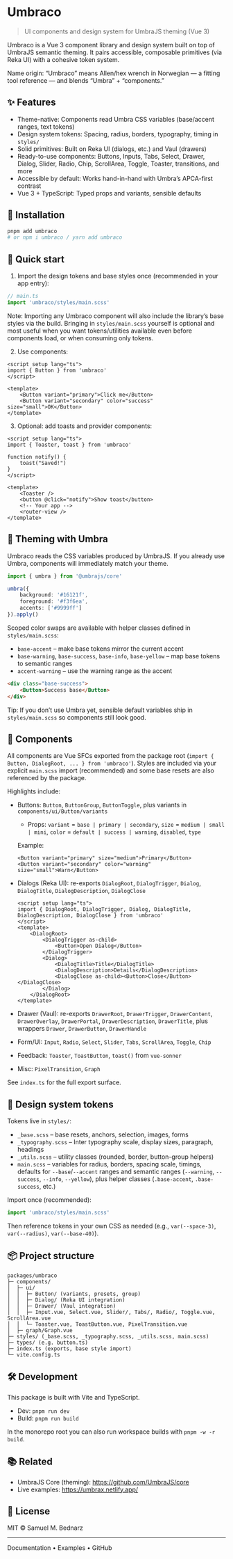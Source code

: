 # Umbraco

> UI components and design system for UmbraJS theming (Vue 3)

Umbraco is a Vue 3 component library and design system built on top of UmbraJS semantic theming. It pairs accessible, composable primitives (via Reka UI) with a cohesive token system.

Name origin: “Umbraco” means Allen/hex wrench in Norwegian — a fitting tool reference — and blends “Umbra” + “components.”

## ✨ Features

- Theme-native: Components read Umbra CSS variables (base/accent ranges, text tokens)
- Design system tokens: Spacing, radius, borders, typography, timing in `styles/`
- Solid primitives: Built on Reka UI (dialogs, etc.) and Vaul (drawers)
- Ready-to-use components: Buttons, Inputs, Tabs, Select, Drawer, Dialog, Slider, Radio, Chip, ScrollArea, Toggle, Toaster, transitions, and more
- Accessible by default: Works hand-in-hand with Umbra’s APCA-first contrast
- Vue 3 + TypeScript: Typed props and variants, sensible defaults

## 🚀 Installation

```bash
pnpm add umbraco
# or npm i umbraco / yarn add umbraco
```

## 🧩 Quick start

1) Import the design tokens and base styles once (recommended in your app entry):

```ts
// main.ts
import 'umbraco/styles/main.scss'
```

Note: Importing any Umbraco component will also include the library’s base styles via the build. Bringing in `styles/main.scss` yourself is optional and most useful when you want tokens/utilities available even before components load, or when consuming only tokens.

2) Use components:

```vue
<script setup lang="ts">
import { Button } from 'umbraco'
</script>

<template>
	<Button variant="primary">Click me</Button>
	<Button variant="secondary" color="success" size="small">OK</Button>
</template>
```

3) Optional: add toasts and provider components:

```vue
<script setup lang="ts">
import { Toaster, toast } from 'umbraco'

function notify() {
	toast("Saved!")
}
</script>

<template>
	<Toaster />
	<button @click="notify">Show toast</button>
	<!-- Your app -->
	<router-view />
</template>
```

## 🎨 Theming with Umbra

Umbraco reads the CSS variables produced by UmbraJS. If you already use Umbra, components will immediately match your theme.

```ts
import { umbra } from '@umbrajs/core'

umbra({
	background: '#16121f',
	foreground: '#f3f6ea',
	accents: ['#9999ff']
}).apply()
```

Scoped color swaps are available with helper classes defined in `styles/main.scss`:

- `base-accent` – make base tokens mirror the current accent
- `base-warning`, `base-success`, `base-info`, `base-yellow` – map base tokens to semantic ranges
- `accent-warning` – use the warning range as the accent

```html
<div class="base-success">
	<Button>Success base</Button>
</div>
```

Tip: If you don’t use Umbra yet, sensible default variables ship in `styles/main.scss` so components still look good.

## 🧱 Components

All components are Vue SFCs exported from the package root (`import { Button, DialogRoot, ... } from 'umbraco'`). Styles are included via your explicit `main.scss` import (recommended) and some base resets are also referenced by the package.

Highlights include:

- Buttons: `Button`, `ButtonGroup`, `ButtonToggle`, plus variants in `components/ui/Button/variants`
	- Props: `variant` = `base | primary | secondary`, `size` = `medium | small | mini`, `color` = `default | success | warning`, `disabled`, `type`

	Example:
	```vue
	<Button variant="primary" size="medium">Primary</Button>
	<Button variant="secondary" color="warning" size="small">Warn</Button>
	```

- Dialogs (Reka UI): re-exports `DialogRoot`, `DialogTrigger`, `Dialog`, `DialogTitle`, `DialogDescription`, `DialogClose`
	```vue
	<script setup lang="ts">
	import { DialogRoot, DialogTrigger, Dialog, DialogTitle, DialogDescription, DialogClose } from 'umbraco'
	</script>
	<template>
		<DialogRoot>
			<DialogTrigger as-child>
				<Button>Open Dialog</Button>
			</DialogTrigger>
			<Dialog>
				<DialogTitle>Title</DialogTitle>
				<DialogDescription>Details</DialogDescription>
				<DialogClose as-child><Button>Close</Button></DialogClose>
			</Dialog>
		</DialogRoot>
	</template>
	```

- Drawer (Vaul): re-exports `DrawerRoot`, `DrawerTrigger`, `DrawerContent`, `DrawerOverlay`, `DrawerPortal`, `DrawerDescription`, `DrawerTitle`, plus wrappers `Drawer`, `DrawerButton`, `DrawerHandle`

- Form/UI: `Input`, `Radio`, `Select`, `Slider`, `Tabs`, `ScrollArea`, `Toggle`, `Chip`

- Feedback: `Toaster`, `ToastButton`, `toast()` from `vue-sonner`

- Misc: `PixelTransition`, `Graph`

See `index.ts` for the full export surface.

## 🧪 Design system tokens

Tokens live in `styles/`:

- `_base.scss` – base resets, anchors, selection, images, forms
- `_typography.scss` – Inter typography scale, display sizes, paragraph, headings
- `_utils.scss` – utility classes (rounded, border, button-group helpers)
- `main.scss` – variables for radius, borders, spacing scale, timings, defaults for `--base`/`--accent` ranges and semantic ranges (`--warning`, `--success`, `--info`, `--yellow`), plus helper classes (`.base-accent`, `.base-success`, etc.)

Import once (recommended):

```ts
import 'umbraco/styles/main.scss'
```

Then reference tokens in your own CSS as needed (e.g., `var(--space-3)`, `var(--radius)`, `var(--base-40)`).

## 📦 Project structure

```
packages/umbraco
├─ components/
│  ├─ ui/
│  │  ├─ Button/ (variants, presets, group)
│  │  ├─ Dialog/ (Reka UI integration)
│  │  ├─ Drawer/ (Vaul integration)
│  │  ├─ Input.vue, Select.vue, Slider/, Tabs/, Radio/, Toggle.vue, ScrollArea.vue
│  │  └─ Toaster.vue, ToastButton.vue, PixelTransition.vue
│  ├─ graph/Graph.vue
├─ styles/ (_base.scss, _typography.scss, _utils.scss, main.scss)
├─ types/ (e.g. button.ts)
├─ index.ts (exports, base style import)
└─ vite.config.ts
```

## 🛠️ Development

This package is built with Vite and TypeScript.

- Dev: `pnpm run dev`
- Build: `pnpm run build`

In the monorepo root you can also run workspace builds with `pnpm -w -r build`.

## 📚 Related

- UmbraJS Core (theming): https://github.com/UmbraJS/core
- Live examples: https://umbrax.netlify.app/

## 📄 License

MIT © Samuel M. Bednarz

---

Documentation • Examples • GitHub

